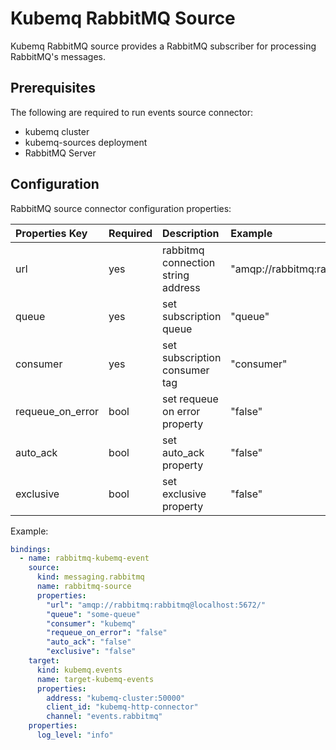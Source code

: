 # Kubemq RabbitMQ Source

Kubemq RabbitMQ source provides a RabbitMQ subscriber for processing RabbitMQ's messages.

## Prerequisites
The following are required to run events source connector:

- kubemq cluster
- kubemq-sources deployment
- RabbitMQ Server


## Configuration

RabbitMQ source connector configuration properties:

| Properties Key   | Required | Description                         | Example                                    |
|:-----------------|:---------|:------------------------------------|:-------------------------------------------|
| url              | yes      | rabbitmq connection string address  | "amqp://rabbitmq:rabbitmq@localhost:5672/" |
| queue            | yes      | set subscription queue              | "queue"                                    |
| consumer         | yes      | set subscription consumer tag       | "consumer"                                 |
| requeue_on_error | bool     | set requeue on error property       | "false"                                    |
| auto_ack         | bool     | set auto_ack property               | "false"                                    |
| exclusive        | bool     | set exclusive property              | "false"                                    |


Example:

```yaml
bindings:
  - name: rabbitmq-kubemq-event
    source:
      kind: messaging.rabbitmq
      name: rabbitmq-source
      properties:
        "url": "amqp://rabbitmq:rabbitmq@localhost:5672/"
        "queue": "some-queue"
        "consumer": "kubemq"
        "requeue_on_error": "false"
        "auto_ack": "false"
        "exclusive": "false"
    target:
      kind: kubemq.events
      name: target-kubemq-events
      properties:
        address: "kubemq-cluster:50000"
        client_id: "kubemq-http-connector"
        channel: "events.rabbitmq"
    properties:
      log_level: "info"
```
